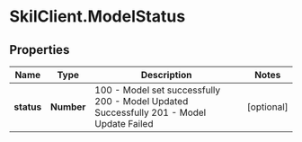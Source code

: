 # SkilClient.ModelStatus

## Properties
Name | Type | Description | Notes
------------ | ------------- | ------------- | -------------
**status** | **Number** | 100 - Model set successfully  200 - Model Updated Successfully  201 - Model Update Failed  | [optional] 


